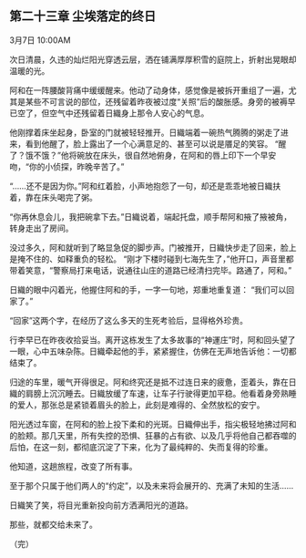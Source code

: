 ## 第二十三章 尘埃落定的终日

3月7日 10:00AM

次日清晨，久违的灿烂阳光穿透云层，洒在铺满厚厚积雪的庭院上，折射出晃眼却温暖的光。

阿和在一阵腰酸背痛中缓缓醒来。他动了动身体，感觉像是被拆开重组了一遍，尤其是某些不可言说的部位，还残留着昨夜被过度“关照”后的酸胀感。身旁的被褥早已空了，但空气中还残留着日織身上那令人安心的气息。

他刚撑着床坐起身，卧室的门就被轻轻推开。日織端着一碗热气腾腾的粥走了进来，看到他醒了，脸上露出了一个心满意足的、甚至可以说是餍足的笑容。 “醒了？饿不饿？”他将碗放在床头，很自然地俯身，在阿和的唇上印下一个早安吻，“你的小侦探，昨晚辛苦了。” 

“……还不是因为你。”阿和红着脸，小声地抱怨了一句，却还是乖乖地被日織扶着，靠在床头喝完了粥。

“你再休息会儿，我把碗拿下去。”日織说着，端起托盘，顺手帮阿和掖了掖被角，转身走出了房间。

没过多久，阿和就听到了略显急促的脚步声。门被推开，日織快步走了回来，脸上是掩不住的、如释重负的轻松。 “刚才下楼时碰到七海先生了，”他开口，声音里都带着笑意，“警察局打来电话，说通往山庄的道路已经清扫完毕。路通了，阿和。”

日織的眼中闪着光，他握住阿和的手，一字一句地，郑重地重复道： “我们可以回家了。”

“回家”这两个字，在经历了这么多天的生死考验后，显得格外珍贵。

行李早已在昨夜收拾妥当。离开这栋发生了太多故事的“神運庄”时，阿和回头望了一眼，心中五味杂陈。日織牵起他的手，紧紧握住，仿佛在无声地告诉他：一切都结束了。

归途的车里，暖气开得很足。阿和终究还是抵不过连日来的疲惫，歪着头，靠在日織的肩膀上沉沉睡去。日織放缓了车速，让车子行驶得更加平稳。他看着身旁熟睡的爱人，那张总是紧锁着眉头的脸上，此刻是难得的、全然放松的安宁。

阳光透过车窗，在阿和的脸上投下柔和的光斑。日織伸出手，指尖极轻地拂过阿和的脸颊。那几天里，所有失控的恐惧、狂暴的占有欲、以及几乎将他自己都吞噬的后怕，在这一刻，都彻底沉淀了下来，化为了最纯粹的、失而复得的珍重。

他知道，这趟旅程，改变了所有事。

至于那个只属于他们两人的“约定”，以及未来将会展开的、充满了未知的生活……

日織笑了笑，将目光重新投向前方洒满阳光的道路。

那些，就都交给未来了。

（完）